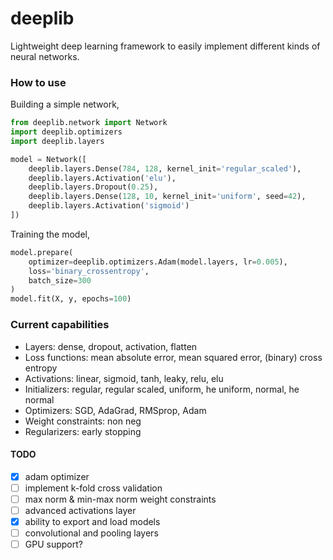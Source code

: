 # deeplib
Lightweight deep learning framework to easily implement different kinds of neural networks.

### How to use
Building a simple network,
```py
from deeplib.network import Network
import deeplib.optimizers
import deeplib.layers

model = Network([
	deeplib.layers.Dense(784, 128, kernel_init='regular_scaled'),
	deeplib.layers.Activation('elu'),
	deeplib.layers.Dropout(0.25),
	deeplib.layers.Dense(128, 10, kernel_init='uniform', seed=42),
	deeplib.layers.Activation('sigmoid')
])
```

Training the model,
```py
model.prepare(
	optimizer=deeplib.optimizers.Adam(model.layers, lr=0.005),
	loss='binary_crossentropy',
	batch_size=300
)
model.fit(X, y, epochs=100)
```

### Current capabilities
 - Layers: dense, dropout, activation, flatten
 - Loss functions: mean absolute error, mean squared error, (binary) cross entropy
 - Activations: linear, sigmoid, tanh, leaky, relu, elu
 - Initializers: regular, regular scaled, uniform, he uniform, normal, he normal
 - Optimizers: SGD, AdaGrad, RMSprop, Adam
 - Weight constraints: non neg
 - Regularizers: early stopping

#### TODO
 - [X] adam optimizer
 - [ ] implement k-fold cross validation
 - [ ] max norm & min-max norm weight constraints
 - [ ] advanced activations layer
 - [X] ability to export and load models
 - [ ] convolutional and pooling layers
 - [ ] GPU support?
